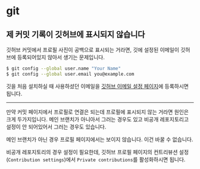 # git

## 제 커밋 기록이 깃허브에 표시되지 않습니다

깃허브 커밋에서 프로필 사진이 공백으로 표시되는 거라면, 깃에 설정된 이메일이 깃허브에 등록되어있지 않아서 생기는 문제입니다.

```sh
$ git config --global user.name "Your Name"
$ git config --global user.email you@example.com
```

깃을 처음 설치하실 때 사용하셨던 이메일을 [깃허브 이메일 설정 페이지](https://github.com/settings/emails)에 등록하시면 됩니다.

---

만약 커밋 페이지에서 프로필로 연결은 되는데 프로필에 표시되지 않는 거라면 원인은 크게 두가지입니다.
메인 브랜치가 아니아서 그러는 경우도 있고 비공개 레포지토리고 설정이 안 되어있어서 그러는 경우도 있습니다.

메인 브랜치가 아닌 경우 프로필 페이지에서는 보이지 않습니다.
이건 바꿀 수 없습니다.

비공개 레포지토리의 경우 설정이 필요한데, 깃허브 프로필 페이지의 컨트리뷰션 설정(`Contribution settings`)에서 `Private contributions`를 활성화하시면 됩니다.

